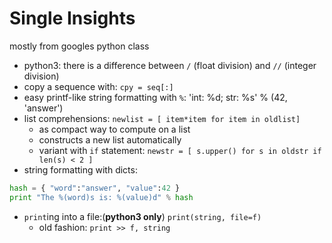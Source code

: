 # Single Insights

mostly from googles python class

* python3: there is a difference between `/` (float division) and `//` (integer division)
* copy a sequence with: `cpy = seq[:]`
* easy printf-like string formatting with `%`: 'int: %d; str: %s' % (42, 'answer')
* list comprehensions: `newlist = [ item*item for item in oldlist]`
    * as compact way to compute on a list
    * constructs a new list automatically
    * variant with `if` statement: `newstr = [ s.upper() for s in oldstr if len(s) < 2 ]`
* string formatting with dicts:

```python 
hash = { "word":"answer", "value":42 }
print "The %(word)s is: %(value)d" % hash 
```

* `print`ing into a file:(**python3 only**) `print(string, file=f)`
    * old fashion: `print >> f, string`
